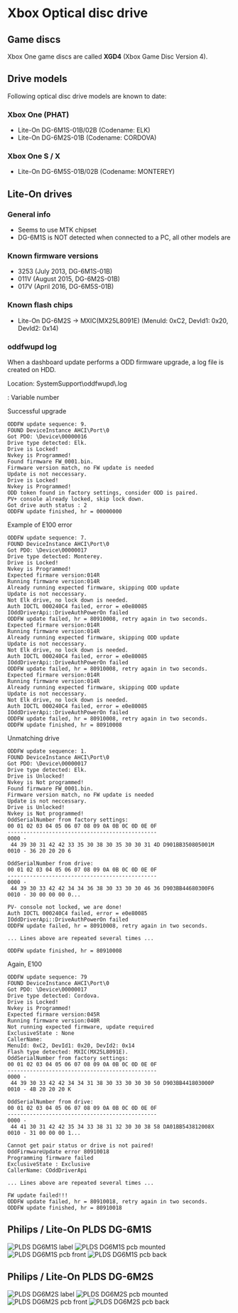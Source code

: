 <!-- TITLE: Optical Disc Drive -->
<!-- SUBTITLE: Info about the optical disc drives used -->

# Xbox Optical disc drive
## Game discs

Xbox One game discs are called **XGD4** (Xbox Game Disc Version 4).

## Drive models

Following optical disc drive models are known to date:

### Xbox One (PHAT)

  - Lite-On DG-6M1S-01B/02B (Codename: ELK)
  - Lite-On DG-6M2S-01B (Codename: CORDOVA)

### Xbox One S / X

  - Lite-On DG-6M5S-01B/02B (Codename: MONTEREY)

## Lite-On drives

### General info

  - Seems to use MTK chipset
  - DG-6M1S is NOT detected when connected to a PC, all other models are

### Known firmware versions

  - 3253 (July 2013, DG-6M1S-01B)
  - 011V (August 2015, DG-6M2S-01B)
  - 017V (April 2016, DG-6M5S-01B)

### Known flash chips

  - Lite-On DG-6M2S -\> MXIC(MX25L8091E) (MenuId: 0xC2, DevId1: 0x20,
    DevId2: 0x14)

### oddfwupd log

When a dashboard update performs a ODD firmware upgrade, a log file is
created on HDD.

Location: SystemSupport\\oddfwupd\\*<index>*.log

**<index>**: Variable number

Successful upgrade

```
ODDFW update sequence: 9.
FOUND DeviceInstance AHCI\Port\0
Got PDO: \Device\00000016
Drive type detected: Elk.
Drive is Locked!
Nvkey is Programmed!
Found firmware FW_0001.bin.
Firmware version match, no FW update is needed
Update is not neccessary.
Drive is Locked!
Nvkey is Programmed!
ODD token found in factory settings, consider ODD is paired.
PV+ console already locked, skip lock down.
Got drive auth status : 2
ODDFW update finished, hr = 00000000
```

Example of E100 error

```
ODDFW update sequence: 7.
FOUND DeviceInstance AHCI\Port\0
Got PDO: \Device\00000017
Drive type detected: Monterey.
Drive is Locked!
Nvkey is Programmed!
Expected firmare version:014R
Running firmware version:014R
Already running expected firmware, skipping ODD update
Update is not neccessary.
Not Elk drive, no lock down is needed.
Auth IOCTL 000240C4 failed, error = e0e80085
IOddDriverApi::DriveAuthPowerOn failed
ODDFW update failed, hr = 80910008, retry again in two seconds.
Expected firmare version:014R
Running firmware version:014R
Already running expected firmware, skipping ODD update
Update is not neccessary.
Not Elk drive, no lock down is needed.
Auth IOCTL 000240C4 failed, error = e0e80085
IOddDriverApi::DriveAuthPowerOn failed
ODDFW update failed, hr = 80910008, retry again in two seconds.
Expected firmare version:014R
Running firmware version:014R
Already running expected firmware, skipping ODD update
Update is not neccessary.
Not Elk drive, no lock down is needed.
Auth IOCTL 000240C4 failed, error = e0e80085
IOddDriverApi::DriveAuthPowerOn failed
ODDFW update failed, hr = 80910008, retry again in two seconds.
ODDFW update finished, hr = 80910008​
```

Unmatching drive

```
ODDFW update sequence: 1.
FOUND DeviceInstance AHCI\Port\0
Got PDO: \Device\00000017
Drive type detected: Elk.
Drive is Unlocked!
Nvkey is Not programmed!
Found firmware FW_0001.bin.
Firmware version match, no FW update is needed
Update is not neccessary.
Drive is Unlocked!
Nvkey is Not programmed!
OddSerialNumber from factory settings:
00 01 02 03 04 05 06 07 08 09 0A 0B 0C 0D 0E 0F
-----------------------------------------------
0000 - 44 39 30 31 42 42 33 35 30 38 30 35 30 30 31 4D D901BB350805001M
0010 - 36 20 20 20 6 

OddSerialNumber from drive:
00 01 02 03 04 05 06 07 08 09 0A 0B 0C 0D 0E 0F
-----------------------------------------------
0000 - 44 39 30 33 42 42 34 34 36 38 30 33 30 30 46 36 D903BB44680300F6
0010 - 30 00 00 00 0...

PV- console not locked, we are done!
Auth IOCTL 000240C4 failed, error = e0e80085
IOddDriverApi::DriveAuthPowerOn failed
ODDFW update failed, hr = 80910008, retry again in two seconds.

... Lines above are repeated several times ...

ODDFW update finished, hr = 80910008
```

Again, E100

```
ODDFW update sequence: 79
FOUND DeviceInstance AHCI\Port\0
Got PDO: \Device\00000017
Drive type detected: Cordova.
Drive is Locked!
Nvkey is Programmed!
Expected firmare version:045R
Running firmware version:040R
Not running expected firmware, update required
ExclusiveState : None
CallerName: 
MenuId: 0xC2, DevId1: 0x20, DevId2: 0x14
Flash type detected: MXIC(MX25L8091E).
OddSerialNumber from factory settings:
00 01 02 03 04 05 06 07 08 09 0A 0B 0C 0D 0E 0F
-----------------------------------------------
0000 - 44 39 30 33 42 42 34 34 31 38 30 33 30 30 30 50 D903BB441803000P
0010 - 4B 20 20 20 K 

OddSerialNumber from drive:
00 01 02 03 04 05 06 07 08 09 0A 0B 0C 0D 0E 0F
-----------------------------------------------
0000 - 44 41 30 31 42 42 35 34 33 38 31 32 30 30 38 58 DA01BB543812008X
0010 - 31 00 00 00 1...

Cannot get pair status or drive is not paired!
OddFirmwareUpdate error 80910018
Programming firmware failed
ExclusiveState : Exclusive
CallerName: COddDriverApi

... Lines above are repeated several times ...

FW update failed!!!
ODDFW update failed, hr = 80910018, retry again in two seconds.
ODDFW update finished, hr = 80910018
```

## Philips / Lite-On PLDS DG-6M1S

![PLDS DG6M1S label](optical-disc-drive/plds_dg6m1s_label.JPG)
![PLDS DG6M1S pcb mounted](optical-disc-drive/plds_dg6m1s_pcb_mounted.JPG)
![PLDS DG6M1S pcb front](optical-disc-drive/plds_dg6m1s_pcb_front.JPG)
![PLDS DG6M1S pcb back](optical-disc-drive/plds_dg6m1s_pcb_back.JPG)

## Philips / Lite-On PLDS DG-6M2S

![PLDS DG6M2S label](optical-disc-drive/plds_dg6m2s_label.JPG)
![PLDS DG6M2S pcb mounted](optical-disc-drive/plds_dg6m2s_pcb_mounted.JPG)
![PLDS DG6M2S pcb front](optical-disc-drive/plds_dg6m2s_pcb_front.JPG)
![PLDS DG6M2S pcb back](optical-disc-drive/plds_dg6m2s_pcb_back.JPG)
